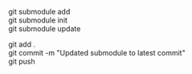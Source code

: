 git submodule add <git-submodule-repository-url> <path> <break>  
git submodule init  
git submodule update  

git add .  
git commit -m "Updated submodule to latest commit"  
git push  

